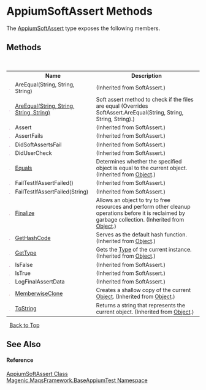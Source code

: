 # AppiumSoftAssert Methods
 

The <a href="#/MAQS_4/Appium_AUTOGENERATED/AppiumSoftAssert_Class">AppiumSoftAssert</a> type exposes the following members.


## Methods
&nbsp;<table><tr><th></th><th>Name</th><th>Description</th></tr><tr><td>![Public method](media/pubmethod.gif "Public method")</td><td>AreEqual(String, String, String)</td><td> (Inherited from SoftAssert.)</td></tr><tr><td>![Public method](media/pubmethod.gif "Public method")</td><td><a href="#/MAQS_4/Appium_AUTOGENERATED/AppiumSoftAssert-AreEqual_Method_(String,_String,_String,_String)">AreEqual(String, String, String, String)</a></td><td>
Soft assert method to check if the files are equal
 (Overrides SoftAssert.AreEqual(String, String, String, String).)</td></tr><tr><td>![Public method](media/pubmethod.gif "Public method")</td><td>Assert</td><td> (Inherited from SoftAssert.)</td></tr><tr><td>![Public method](media/pubmethod.gif "Public method")</td><td>AssertFails</td><td> (Inherited from SoftAssert.)</td></tr><tr><td>![Public method](media/pubmethod.gif "Public method")</td><td>DidSoftAssertsFail</td><td> (Inherited from SoftAssert.)</td></tr><tr><td>![Public method](media/pubmethod.gif "Public method")</td><td>DidUserCheck</td><td> (Inherited from SoftAssert.)</td></tr><tr><td>![Public method](media/pubmethod.gif "Public method")</td><td><a href="http://msdn2.microsoft.com/en-us/library/bsc2ak47" target="_blank">Equals</a></td><td>
Determines whether the specified object is equal to the current object.
 (Inherited from <a href="http://msdn2.microsoft.com/en-us/library/e5kfa45b" target="_blank">Object</a>.)</td></tr><tr><td>![Public method](media/pubmethod.gif "Public method")</td><td>FailTestIfAssertFailed()</td><td> (Inherited from SoftAssert.)</td></tr><tr><td>![Public method](media/pubmethod.gif "Public method")</td><td>FailTestIfAssertFailed(String)</td><td> (Inherited from SoftAssert.)</td></tr><tr><td>![Protected method](media/protmethod.gif "Protected method")</td><td><a href="http://msdn2.microsoft.com/en-us/library/4k87zsw7" target="_blank">Finalize</a></td><td>
Allows an object to try to free resources and perform other cleanup operations before it is reclaimed by garbage collection.
 (Inherited from <a href="http://msdn2.microsoft.com/en-us/library/e5kfa45b" target="_blank">Object</a>.)</td></tr><tr><td>![Public method](media/pubmethod.gif "Public method")</td><td><a href="http://msdn2.microsoft.com/en-us/library/zdee4b3y" target="_blank">GetHashCode</a></td><td>
Serves as the default hash function.
 (Inherited from <a href="http://msdn2.microsoft.com/en-us/library/e5kfa45b" target="_blank">Object</a>.)</td></tr><tr><td>![Public method](media/pubmethod.gif "Public method")</td><td><a href="http://msdn2.microsoft.com/en-us/library/dfwy45w9" target="_blank">GetType</a></td><td>
Gets the <a href="http://msdn2.microsoft.com/en-us/library/42892f65" target="_blank">Type</a> of the current instance.
 (Inherited from <a href="http://msdn2.microsoft.com/en-us/library/e5kfa45b" target="_blank">Object</a>.)</td></tr><tr><td>![Public method](media/pubmethod.gif "Public method")</td><td>IsFalse</td><td> (Inherited from SoftAssert.)</td></tr><tr><td>![Public method](media/pubmethod.gif "Public method")</td><td>IsTrue</td><td> (Inherited from SoftAssert.)</td></tr><tr><td>![Public method](media/pubmethod.gif "Public method")</td><td>LogFinalAssertData</td><td> (Inherited from SoftAssert.)</td></tr><tr><td>![Protected method](media/protmethod.gif "Protected method")</td><td><a href="http://msdn2.microsoft.com/en-us/library/57ctke0a" target="_blank">MemberwiseClone</a></td><td>
Creates a shallow copy of the current <a href="http://msdn2.microsoft.com/en-us/library/e5kfa45b" target="_blank">Object</a>.
 (Inherited from <a href="http://msdn2.microsoft.com/en-us/library/e5kfa45b" target="_blank">Object</a>.)</td></tr><tr><td>![Public method](media/pubmethod.gif "Public method")</td><td><a href="http://msdn2.microsoft.com/en-us/library/7bxwbwt2" target="_blank">ToString</a></td><td>
Returns a string that represents the current object.
 (Inherited from <a href="http://msdn2.microsoft.com/en-us/library/e5kfa45b" target="_blank">Object</a>.)</td></tr></table>&nbsp;
<a href="#appiumsoftassert-methods">Back to Top</a>

## See Also


#### Reference
<a href="#/MAQS_4/Appium_AUTOGENERATED/AppiumSoftAssert_Class">AppiumSoftAssert Class</a><br /><a href="#/MAQS_4/Appium_AUTOGENERATED/Magenic-MaqsFramework-BaseAppiumTest_Namespace">Magenic.MaqsFramework.BaseAppiumTest Namespace</a><br />